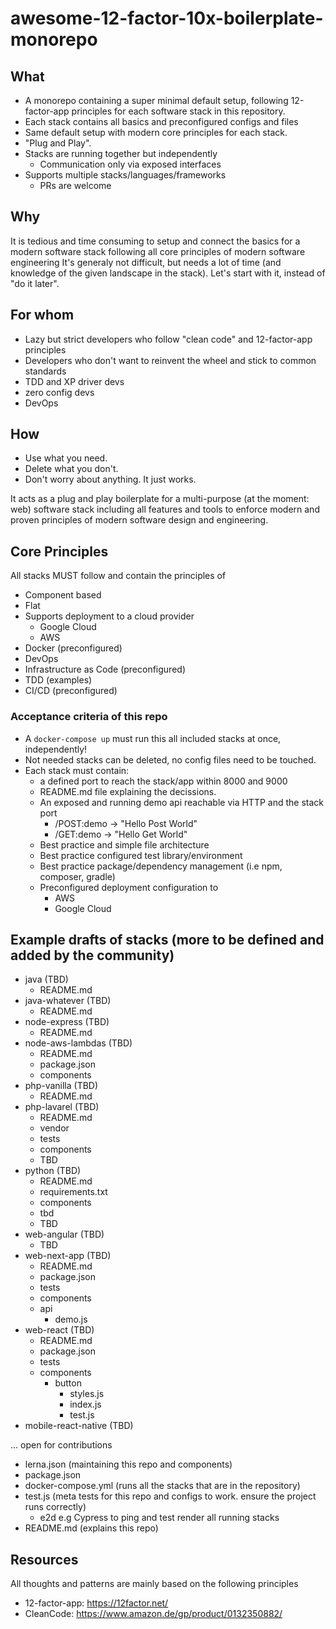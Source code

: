 
awesome-12-factor-10x-boilerplate-monorepo
========================================================================

## What
- A monorepo containing a super minimal default setup, following 12-factor-app principles for each software stack in this repository.
- Each stack contains all basics and preconfigured configs and files
- Same default setup with modern core principles for each stack. 
- "Plug and Play".
- Stacks are running together but independently
  - Communication only via exposed interfaces
- Supports multiple stacks/languages/frameworks 
  - PRs are welcome

## Why
It is tedious and time consuming to setup and connect the basics for a modern software stack following all core principles of modern software engineering
It's generaly not difficult, but needs a lot of time (and knowledge of the given landscape in the stack). 
Let's start with it, instead of "do it later".

## For whom
- Lazy but strict developers who follow "clean code" and 12-factor-app principles
- Developers who don't want to reinvent the wheel and stick to common standards
- TDD and XP driver devs
- zero config devs
- DevOps

## How
- Use what you need. 
- Delete what you don't. 
- Don't worry about anything. It just works.

It acts as a plug and play boilerplate for a multi-purpose (at the moment: web) software stack including all features and tools to enforce modern and proven principles of modern software design and engineering.   

## Core Principles
All stacks MUST follow and contain the principles of
- Component based
- Flat
- Supports deployment to a cloud provider
  - Google Cloud
  - AWS
- Docker (preconfigured)
- DevOps
- Infrastructure as Code (preconfigured)
- TDD (examples)
- CI/CD (preconfigured)

### Acceptance criteria of this repo
- A `docker-compose up` must run this all included stacks at once, independently!
- Not needed stacks can be deleted, no config files need to be touched.
- Each stack must contain:
  - a defined port to reach the stack/app within 8000 and 9000
  - README.md file explaining the decissions.
  - An exposed and running demo api reachable via HTTP and the stack port
    - /POST:demo -> "Hello Post World"
    - /GET:demo -> "Hello Get World" 
  - Best practice and simple file architecture
  - Best practice configured test library/environment
  - Best practice package/dependency management (i.e npm, composer, gradle)
  - Preconfigured deployment configuration to
    - AWS
    - Google Cloud
  
## Example drafts of stacks (more to be defined and added by the community)

- java (TBD)
  - README.md
- java-whatever (TBD)
  - README.md
- node-express (TBD)
  - README.md
- node-aws-lambdas (TBD)
  - README.md
  - package.json
  - components
- php-vanilla (TBD)
  - README.md
- php-lavarel (TBD)
  - README.md
  - vendor
  - tests
  - components
  - TBD
- python (TBD)
  - README.md
  - requirements.txt
  - components
  - tbd
  - TBD
- web-angular (TBD)
  - TBD
- web-next-app (TBD)
  - README.md
  - package.json
  - tests
  - components
  - api
    - demo.js
- web-react (TBD)
  - README.md
  - package.json
  - tests
  - components
    - button
      - styles.js
      - index.js
      - test.js
- mobile-react-native (TBD)

... open for contributions
- lerna.json (maintaining this repo and components)
- package.json
- docker-compose.yml (runs all the stacks that are in the repository)
- test.js (meta tests for this repo and configs to work. ensure the project runs correctly)
  - e2d e.g Cypress to ping and test render all running stacks
- README.md (explains this repo)

## Resources
All thoughts and patterns are mainly based on the following principles
- 12-factor-app: https://12factor.net/
- CleanCode: https://www.amazon.de/gp/product/0132350882/
